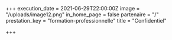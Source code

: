 +++
execution_date = 2021-06-29T22:00:00Z
image = "/uploads/image12.png"
in_home_page = false
partenaire = "/"
prestation_key = "formation-professionnelle"
title = "Confidentiel"

+++
